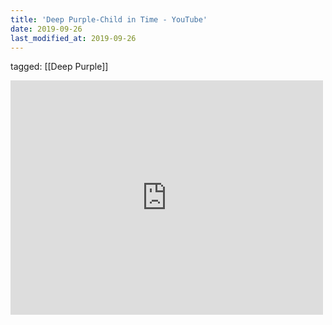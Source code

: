 ```yaml
---
title: 'Deep Purple-Child in Time - YouTube'
date: 2019-09-26
last_modified_at: 2019-09-26
---
```

tagged: [[Deep Purple]]
<iframe allow="accelerometer; autoplay; clipboard-write; encrypted-media; gyroscope; picture-in-picture" allowfullscreen="" frameborder="0" height="375" id="youtube_iframe" src="https://www.youtube.com/embed/PfAWReBmxEs?feature=oembed&amp;enablejsapi=1&amp;origin=https://safe.txmblr.com&amp;wmode=opaque" width="500"></iframe>